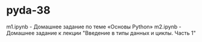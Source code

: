 # pyda-38
m1.ipynb - Домашнее задание по теме «Основы Python»
m2.ipynb - Домашнее задание к лекции "Введение в типы данных и циклы. Часть 1"
